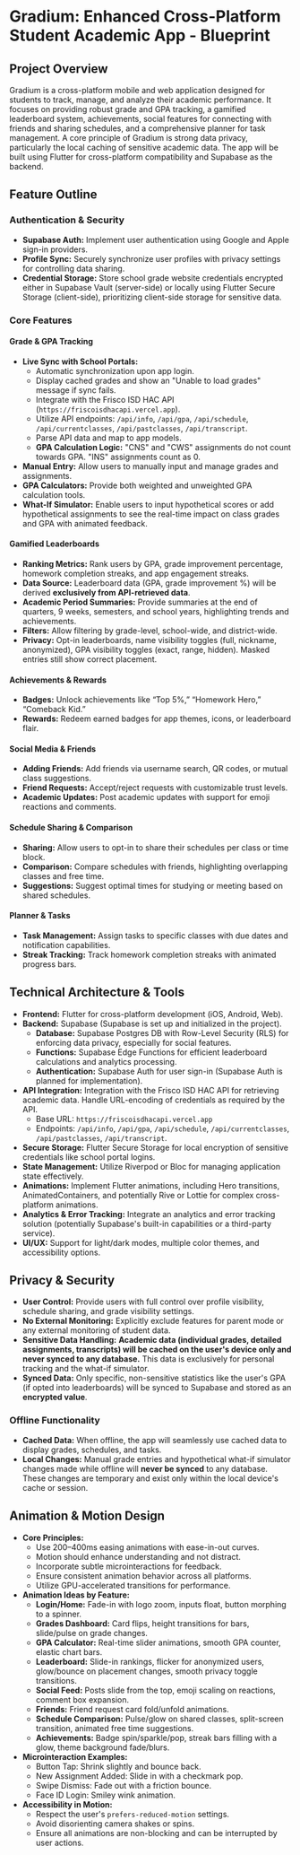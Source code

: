# Gradium: Enhanced Cross-Platform Student Academic App - Blueprint

## Project Overview

Gradium is a cross-platform mobile and web application designed for students to track, manage, and analyze their academic performance. It focuses on providing robust grade and GPA tracking, a gamified leaderboard system, achievements, social features for connecting with friends and sharing schedules, and a comprehensive planner for task management. A core principle of Gradium is strong data privacy, particularly the local caching of sensitive academic data. The app will be built using Flutter for cross-platform compatibility and Supabase as the backend.

## Feature Outline

### Authentication & Security

*   **Supabase Auth:** Implement user authentication using Google and Apple sign-in providers.
*   **Profile Sync:** Securely synchronize user profiles with privacy settings for controlling data sharing.
*   **Credential Storage:** Store school grade website credentials encrypted either in Supabase Vault (server-side) or locally using Flutter Secure Storage (client-side), prioritizing client-side storage for sensitive data.


### Core Features

#### Grade & GPA Tracking

*   **Live Sync with School Portals:**
    *   Automatic synchronization upon app login.
    *   Display cached grades and show an "Unable to load grades" message if sync fails.
    *   Integrate with the Frisco ISD HAC API (`https://friscoisdhacapi.vercel.app`).
    *   Utilize API endpoints: `/api/info`, `/api/gpa`, `/api/schedule`, `/api/currentclasses`, `/api/pastclasses`, `/api/transcript`.
    *   Parse API data and map to app models.
    *   **GPA Calculation Logic:** "CNS" and "CWS" assignments do not count towards GPA. "INS" assignments count as 0.
*   **Manual Entry:** Allow users to manually input and manage grades and assignments.
*   **GPA Calculators:** Provide both weighted and unweighted GPA calculation tools.
*   **What-If Simulator:** Enable users to input hypothetical scores or add hypothetical assignments to see the real-time impact on class grades and GPA with animated feedback.

#### Gamified Leaderboards

*   **Ranking Metrics:** Rank users by GPA, grade improvement percentage, homework completion streaks, and app engagement streaks.
*   **Data Source:** Leaderboard data (GPA, grade improvement %) will be derived **exclusively from API-retrieved data**.
*   **Academic Period Summaries:** Provide summaries at the end of quarters, 9 weeks, semesters, and school years, highlighting trends and achievements.
*   **Filters:** Allow filtering by grade-level, school-wide, and district-wide.
*   **Privacy:** Opt-in leaderboards, name visibility toggles (full, nickname, anonymized), GPA visibility toggles (exact, range, hidden). Masked entries still show correct placement.

#### Achievements & Rewards

*   **Badges:** Unlock achievements like “Top 5%,” “Homework Hero,” “Comeback Kid.”
*   **Rewards:** Redeem earned badges for app themes, icons, or leaderboard flair.

#### Social Media & Friends

*   **Adding Friends:** Add friends via username search, QR codes, or mutual class suggestions.
*   **Friend Requests:** Accept/reject requests with customizable trust levels.
*   **Academic Updates:** Post academic updates with support for emoji reactions and comments.

#### Schedule Sharing & Comparison

*   **Sharing:** Allow users to opt-in to share their schedules per class or time block.
*   **Comparison:** Compare schedules with friends, highlighting overlapping classes and free time.
*   **Suggestions:** Suggest optimal times for studying or meeting based on shared schedules.

#### Planner & Tasks

*   **Task Management:** Assign tasks to specific classes with due dates and notification capabilities.
*   **Streak Tracking:** Track homework completion streaks with animated progress bars.

## Technical Architecture & Tools

*   **Frontend:** Flutter for cross-platform development (iOS, Android, Web).
*   **Backend:** Supabase (Supabase is set up and initialized in the project).
    *   **Database:** Supabase Postgres DB with Row-Level Security (RLS) for enforcing data privacy, especially for social features.
    *   **Functions:** Supabase Edge Functions for efficient leaderboard calculations and analytics processing.
    *   **Authentication:** Supabase Auth for user sign-in (Supabase Auth is planned for implementation).
*   **API Integration:** Integration with the Frisco ISD HAC API for retrieving academic data. Handle URL-encoding of credentials as required by the API.
    *   Base URL: `https://friscoisdhacapi.vercel.app`
    *   Endpoints: `/api/info`, `/api/gpa`, `/api/schedule`, `/api/currentclasses`, `/api/pastclasses`, `/api/transcript`.
*   **Secure Storage:** Flutter Secure Storage for local encryption of sensitive credentials like school portal logins.
*   **State Management:** Utilize Riverpod or Bloc for managing application state effectively.
*   **Animations:** Implement Flutter animations, including Hero transitions, AnimatedContainers, and potentially Rive or Lottie for complex cross-platform animations.
*   **Analytics & Error Tracking:** Integrate an analytics and error tracking solution (potentially Supabase's built-in capabilities or a third-party service).
*   **UI/UX:** Support for light/dark modes, multiple color themes, and accessibility options.

## Privacy & Security

*   **User Control:** Provide users with full control over profile visibility, schedule sharing, and grade visibility settings.
*   **No External Monitoring:** Explicitly exclude features for parent mode or any external monitoring of student data.
*   **Sensitive Data Handling:** **Academic data (individual grades, detailed assignments, transcripts) will be cached on the user's device only and never synced to any database.** This data is exclusively for personal tracking and the what-if simulator.
*   **Synced Data:** Only specific, non-sensitive statistics like the user's GPA (if opted into leaderboards) will be synced to Supabase and stored as an **encrypted value**.

### Offline Functionality

*   **Cached Data:** When offline, the app will seamlessly use cached data to display grades, schedules, and tasks.
*   **Local Changes:** Manual grade entries and hypothetical what-if simulator changes made while offline will **never be synced** to any database. These changes are temporary and exist only within the local device's cache or session.

## Animation & Motion Design

*   **Core Principles:**
    *   Use 200–400ms easing animations with ease-in-out curves.
    *   Motion should enhance understanding and not distract.
    *   Incorporate subtle microinteractions for feedback.
    *   Ensure consistent animation behavior across all platforms.
    *   Utilize GPU-accelerated transitions for performance.
*   **Animation Ideas by Feature:**
    *   **Login/Home:** Fade-in with logo zoom, inputs float, button morphing to a spinner.
    *   **Grades Dashboard:** Card flips, height transitions for bars, slide/pulse on grade changes.
    *   **GPA Calculator:** Real-time slider animations, smooth GPA counter, elastic chart bars.
    *   **Leaderboard:** Slide-in rankings, flicker for anonymized users, glow/bounce on placement changes, smooth privacy toggle transitions.
    *   **Social Feed:** Posts slide from the top, emoji scaling on reactions, comment box expansion.
    *   **Friends:** Friend request card fold/unfold animations.
    *   **Schedule Comparison:** Pulse/glow on shared classes, split-screen transition, animated free time suggestions.
    *   **Achievements:** Badge spin/sparkle/pop, streak bars filling with a glow, theme background fade/blurs.
*   **Microinteraction Examples:**
    *   Button Tap: Shrink slightly and bounce back.
    *   New Assignment Added: Slide in with a checkmark pop.
    *   Swipe Dismiss: Fade out with a friction bounce.
    *   Face ID Login: Smiley wink animation.
*   **Accessibility in Motion:**
    *   Respect the user's `prefers-reduced-motion` settings.
    *   Avoid disorienting camera shakes or spins.
    *   Ensure all animations are non-blocking and can be interrupted by user actions.